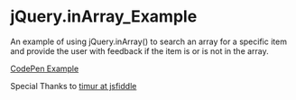 # jQuery.inArray_Example
An example of using jQuery.inArray() to search an array for a specific item and provide the user with feedback if the item is or is not in the array.

[CodePen Example][1]

Special Thanks to [timur at jsfiddle][2]



[1]:https://codepen.io/AdamActual/pen/vRvVmz?editors=1010
[2]:http://jsfiddle.net/timur/ZmdcC/1/
